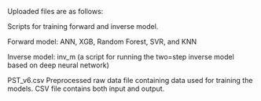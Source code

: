 Uploaded files are as follows:

Scripts for training forward and inverse model.

Forward model: ANN, XGB, Random Forest, SVR, and KNN

Inverse model: inv_m (a script for running the two=step inverse model based on deep neural network)

PST_v6.csv Preprocessed raw data file containing data used for training the models. CSV file contains both input and output. 
